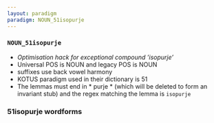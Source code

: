 ```yaml
---
layout: paradigm
paradigm: NOUN_51isopurje
---
```

### ` NOUN_51isopurje `

* _Optimisation hack for exceptional compound ’isopurje’_
* Universal POS is NOUN and legacy POS is NOUN
* suffixes use back vowel harmony
* KOTUS paradigm used in their dictionary is 51
* The lemmas must end in * purje * (which will be deleted to form an invariant stub) and the regex matching the lemma is ` isopurje `

### 51isopurje wordforms



